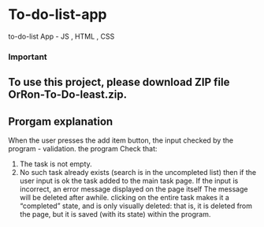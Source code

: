 # To-do-list-app
to-do-list App - JS , HTML , CSS

### Important
## To use this project, please download ZIP file OrRon-To-Do-least.zip.

## Prorgam explanation
When the user presses the add item button, the input checked by the program - validation.
the program Check that:
1. The task is not empty.
2. No such task already exists (search is in the uncompleted list)
then if the user input is ok the task added to the main task page.
If the input is incorrect, an error message displayed on the page itself
The message will be deleted after awhile.
clicking on the entire task makes it a “completed” state, and is only visually deleted:
that is, it is deleted from the page, but it is saved (with its state) within the program.
